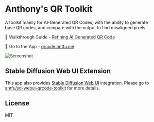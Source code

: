 # Anthony's QR Toolkit

A toolkit mainly for AI-Generated QR Codes, with the ability to generate base QR codes, and compare with the output to find misaligned pixels.

👋 Walkthrough Guide - [Refining AI Generated QR Code](https://antfu.me/posts/ai-qrcode-refine)

📸 Go to the App - [qrcode.antfu.me](https://qrcode.antfu.me)

<img alt="Screenshot" src="https://antfu.me/images/ai-qrcode-refine-compare-2.png">

## Stable Diffusion Web UI Extension

This app also provides [Stable Diffusion Web UI](https://github.com/AUTOMATIC1111/stable-diffusion-webui) integration. Please go to [antfu/sd-webui-qrcode-toolkit](https://github.com/antfu/sd-webui-qrcode-toolkit) for more details.

## License

MIT
